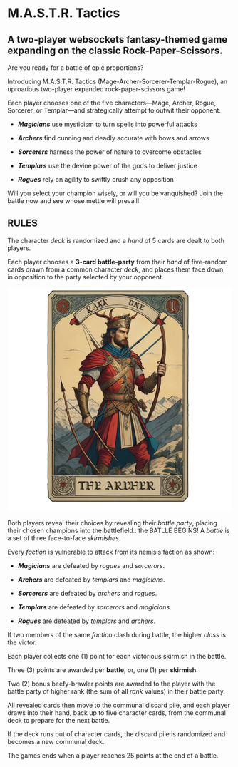 # M.A.S.T.R. Tactics

## A two-player websockets fantasy-themed game expanding on the classic Rock-Paper-Scissors.

Are you ready for a battle of epic proportions? 

Introducing M.A.S.T.R. Tactics (Mage-Archer-Sorcerer-Templar-Rogue), an uproarious two-player expanded rock-paper-scissors game! 

Each player chooses one of the five characters—Mage, Archer, Rogue, Sorcerer, or Templar—and strategically attempt to outwit their opponent. 

*  ***Magicians*** use mysticism to turn spells into powerful attacks

*  ***Archers*** find cunning and deadly accurate with bows and arrows

*  ***Sorcerers*** harness the power of nature to overcome obstacles 

*  ***Templars*** use the devine power of the gods to deliver justice

*  ***Rogues*** rely on agility to swiftly crush any opposition

Will you select your champion wisely, or will you be vanquished? Join the battle now and see whose mettle will prevail!

## RULES

The character *deck* is randomized and a *hand* of 5 cards are dealt to both players.

Each player chooses a **3-card battle-party** from their *hand* of five-random cards drawn from a common character *deck*, and places them face down, in opposition to the party selected by your opponent.


![](client/src/images/archer1.png)

Both players reveal their choices by revealing their *battle party*, placing their chosen champions into the battlefield.. the BATLLE BEGINS!  A *battle* is a set of three face-to-face *skirmishes*.

Every *faction* is vulnerable to attack from its nemisis faction as shown:

*  ***Magicians*** are defeated by *rogues* and *sorcerors*.

*  ***Archers*** are defeated by *templars* and *magicians*.

*  ***Sorcerers*** are defeated by *archers* and *rogues*.

*  ***Templars*** are defeated by *sorcerors* and *magicians*.

*  ***Rogues*** are defeated by *templars* and *archers*.

If two members of the same *faction* clash during battle, the higher *class* is the victor.

Each player collects one (1) point for each victorious skirmish in the battle. 

Three (3) points are awarded per **battle**, or, one (1) per **skirmish**.

Two (2) bonus beefy-brawler points are awarded to the player with the battle party of higher rank (the sum of all *rank* values) in their battle party.

All revealed cards then move to the communal discard pile, and each player draws into their hand, back up to five character cards, from the communal deck to prepare for the next battle.

If the deck runs out of character cards, the discard pile is randomized and becomes a new communal deck.

The games ends when a player reaches 25 points at the end of a battle.
